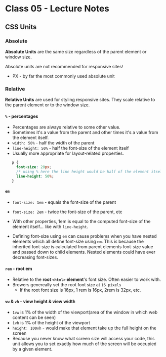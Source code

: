 # Class 05 - Lecture Notes

## CSS Units

### Absolute

**Absolute Units** are the same size regardless of the parent element or window size.

Absolute units are not recommended for responsive sites!

- PX - by far the most commonly used absolute unit

### Relative

**Relative Units** are used for styling responsive sites. They scale relative to the parent element or to the window size.

#### `%` - percentages

- Percentages are always relative to some other value.
- Sometimes it's a value from the parent and other times it's a value from the element itself.
- `width: 50%` - half the width of the parent
- `line-height: 50%` - half the font-size of the element itself
- Usually more appropriate for layout-related properties.

```css
   p {
     font-size: 20px;
     /* using % here the line height would be half of the element itself */
     line-height: 50%;
   }
```

#### `em`

- `font-size: 1em` - equals the font-size of the parent
- `font-size: 2em` - twice the font-size of the parent, etc
- With other properties, 1em is equal to the computed font-size of the element itself... like with `line-height`.

- Defining font-size using `em` can cause problems when you have nested elements which all define font-size using `em`. This is because the inherited font-size is calculated from parent elements font-size value and passed down to child elements. Nested elements could have ever decreasing font-sizes.

#### `rem` - root em

- Relative to the **root `<html>` element**'s font size. Often easier to work with.
- Browers genereally set the root font size at `16 pixels`
  - If the root font size is 16px, 1 rem is 16px, 2rem is 32px, etc.

#### `vw` & `vh` - view height & view width

- `1vw` is 1% of the width of the viewport(area of the window in which web content can be seen)
- `1vh` is 1% of the height of the viewport
- `height: 100vh` - would make that element take up the full height on the screen
- Because you never know what screen size will access your code, this unit allows you to set exactly how much of the screen will be occupied by a given element.
